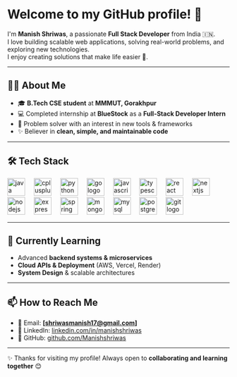 # Welcome to my GitHub profile! 👋  

I'm **Manish Shriwas**, a passionate **Full Stack Developer** from India 🇮🇳.  
I love building scalable web applications, solving real-world problems, and exploring new technologies.  
I enjoy creating solutions that make life easier 🚀.  

---

## 👨‍💻 About Me  
- 🎓 **B.Tech CSE student** at **MMMUT, Gorakhpur**  
- 💻 Completed internship at **BlueStock** as a **Full-Stack Developer Intern**  
- 🧩 Problem solver with an interest in new tools & frameworks  
- ✨ Believer in **clean, simple, and maintainable code**  

---

## 🛠️ Tech Stack  

<div align="left">
  <img src="https://cdn.jsdelivr.net/gh/devicons/devicon/icons/java/java-original.svg" height="40" alt="java logo" />
  <img width="12" />
  <img src="https://cdn.jsdelivr.net/gh/devicons/devicon/icons/cplusplus/cplusplus-original.svg" height="40" alt="cplusplus logo" />
  <img width="12" />
  <img src="https://cdn.jsdelivr.net/gh/devicons/devicon/icons/python/python-original.svg" height="40" alt="python logo" />
  <img width="12" />
  <img src="https://cdn.jsdelivr.net/gh/devicons/devicon/icons/go/go-original.svg" height="40" alt="go logo" />
  <img width="12" />
  <img src="https://cdn.jsdelivr.net/gh/devicons/devicon/icons/javascript/javascript-original.svg" height="40" alt="javascript logo" />
  <img width="12" />
  <img src="https://cdn.jsdelivr.net/gh/devicons/devicon/icons/typescript/typescript-original.svg" height="40" alt="typescript logo" />
  <img width="12" />
  <img src="https://cdn.jsdelivr.net/gh/devicons/devicon/icons/react/react-original.svg" height="40" alt="react logo" />
  <img width="12" />
  <img src="https://cdn.jsdelivr.net/gh/devicons/devicon/icons/nextjs/nextjs-original.svg" height="40" alt="nextjs logo" />
  <img width="12" />
  <img src="https://cdn.jsdelivr.net/gh/devicons/devicon/icons/nodejs/nodejs-original.svg" height="40" alt="nodejs logo" />
  <img width="12" />
  <img src="https://cdn.jsdelivr.net/gh/devicons/devicon/icons/express/express-original.svg" height="40" alt="express logo" />
  <img width="12" />
  <img src="https://cdn.jsdelivr.net/gh/devicons/devicon/icons/spring/spring-original.svg" height="40" alt="spring boot logo" />
  <img width="12" />
  <img src="https://cdn.jsdelivr.net/gh/devicons/devicon/icons/mongodb/mongodb-original.svg" height="40" alt="mongodb logo" />
  <img width="12" />
  <img src="https://cdn.jsdelivr.net/gh/devicons/devicon/icons/mysql/mysql-original.svg" height="40" alt="mysql logo" />
  <img width="12" />
  <img src="https://cdn.jsdelivr.net/gh/devicons/devicon/icons/postgresql/postgresql-original.svg" height="40" alt="postgresql logo" />
  <img width="12" />
  <img src="https://cdn.jsdelivr.net/gh/devicons/devicon/icons/git/git-original.svg" height="40" alt="git logo" />
</div>

---

## 🌱 Currently Learning  
- Advanced **backend systems & microservices**  
- **Cloud APIs & Deployment** (AWS, Vercel, Render)  
- **System Design** & scalable architectures  

---

## 📫 How to Reach Me  
- 📧 Email: **[shriwasmanish17@gmail.com]**  
- 💼 LinkedIn: [linkedin.com/in/manishshriwas](https://www.linkedin.com/in/manishshriwas/)
- 🐙 GitHub: [github.com/Manishshriwas](https://github.com/Manishshriwas)  

---

✨ Thanks for visiting my profile! Always open to **collaborating and learning together** 😊  
